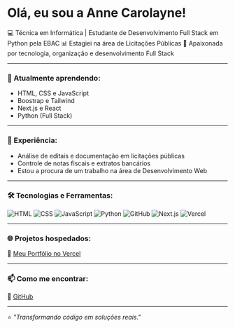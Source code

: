 # Olá, eu sou a Anne Carolayne!

💻 Técnica em Informática | Estudante de Desenvolvimento Full Stack em Python pela EBAC
📊 Estagiei na área de Licitações Públicas
🚀 Apaixonada por tecnologia, organização e desenvolvimento Full Stack

---

### 🧠 Atualmente aprendendo:
- HTML, CSS e JavaScript
- Boostrap e Tailwind
- Next.js e React
- Python (Full Stack)

---

### 💼 Experiência:
- Análise de editais e documentação em licitações públicas
- Controle de notas fiscais e extratos bancários
- Estou a procura de um trabalho na área de Desenvolvimento Web

---

### 🛠️ Tecnologias e Ferramentas:
![HTML](https://img.shields.io/badge/-HTML5-E34F26?logo=html5&logoColor=white)
![CSS](https://img.shields.io/badge/-CSS3-1572B6?logo=css3&logoColor=white)
![JavaScript](https://img.shields.io/badge/-JavaScript-F7DF1E?logo=javascript&logoColor=black)
![Python](https://img.shields.io/badge/-Python-3776AB?logo=python&logoColor=white)
![GitHub](https://img.shields.io/badge/-GitHub-181717?logo=github&logoColor=white)
![Next.js](https://img.shields.io/badge/-Next.js-000000?logo=next.js&logoColor=white)
![Vercel](https://img.shields.io/badge/-Vercel-000000?logo=vercel&logoColor=white)

---

### 🌐 Projetos hospedados:
🔗 [Meu Portfólio no Vercel](https://vercel.com/annesilv4s-projects)  

---

### 📫 Como me encontrar:
🐙 [GitHub](https://github.com/annesilv4)

---

⭐ *"Transformando código em soluções reais."*
<!--
**annesilv4/annesilv4** is a ✨ _special_ ✨ repository because its `README.md` (this file) appears on your GitHub profile.

Here are some ideas to get you started:

- 🔭 I’m currently working on ...
- 🌱 I’m currently learning ...
- 👯 I’m looking to collaborate on ...
- 🤔 I’m looking for help with ...
- 💬 Ask me about ...
- 📫 How to reach me: ...
- 😄 Pronouns: ...
- ⚡ Fun fact: ...
-->
